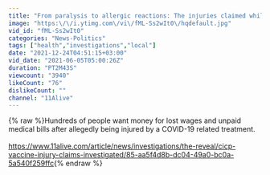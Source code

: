 ```yaml
---
title: "From paralysis to allergic reactions: The injuries claimed while being treated for COVID-19"
image: "https:\/\/i.ytimg.com\/vi\/fML-Ss2wIt0\/hqdefault.jpg"
vid_id: "fML-Ss2wIt0"
categories: "News-Politics"
tags: ["health","investigations","local"]
date: "2021-12-24T04:51:15+03:00"
vid_date: "2021-06-05T05:00:26Z"
duration: "PT2M43S"
viewcount: "3940"
likeCount: "76"
dislikeCount: ""
channel: "11Alive"
---
```

{% raw %}Hundreds of people want money for lost wages and unpaid medical bills after allegedly being injured by a COVID-19 related treatment.<br /><br /> <a rel="nofollow" target="blank" href="https://www.11alive.com/article/news/investigations/the-reveal/cicp-vaccine-injury-claims-investigated/85-aa5f4d8b-dc04-49a0-bc0a-5a540f259ffc">https://www.11alive.com/article/news/investigations/the-reveal/cicp-vaccine-injury-claims-investigated/85-aa5f4d8b-dc04-49a0-bc0a-5a540f259ffc</a>{% endraw %}

